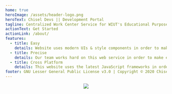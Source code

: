 ```yaml
---
home: true
heroImage: /assets/header-logo.png
heroText: Chisel Devs || Development Portal
tagline: Centralized Work Center Service for WIUT's Educational Purposes!
actionText: Get Started
actionLink: /about/
features:
  - title: Easy
    details: Website uses modern UIs & style components in order to make usage of application easier and clear by the first sight.
  - title: Precise
    details: Our team works hard on this web service in order to make everything precise and correct.
  - title: Cross Platform
    details: This website uses the latest JavaScript frameworks in order to compile installable PWA app.
footer: GNU Lesser General Public License v3.0 | Copyright © 2020 Chisel Devs
---
```


<p align="center">
  <a href="https://app.netlify.com/sites/chisel/deploys"><img src="https://api.netlify.com/api/v1/badges/1180daa0-df1b-4259-b0cb-d56926833117/deploy-status"></a></p>
